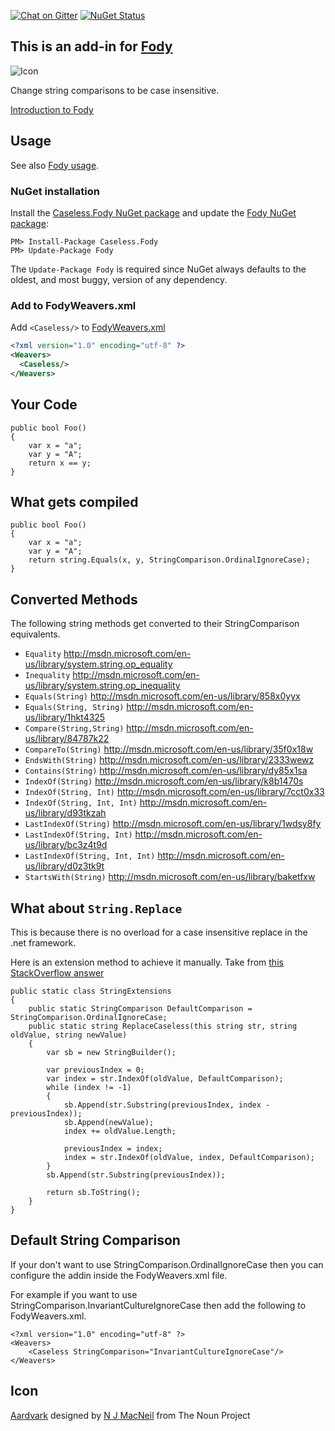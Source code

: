 [![Chat on Gitter](https://img.shields.io/gitter/room/fody/fody.svg?style=flat)](https://gitter.im/Fody/Fody)
[![NuGet Status](https://badge.fury.io/nu/caseless.fody.svg)](https://www.nuget.org/packages/Caseless.Fody/)


## This is an add-in for [Fody](https://github.com/Fody/Fody) 

![Icon](https://raw.github.com/Fody/Caseless/master/package_icon.png)

Change string comparisons to be case insensitive.

[Introduction to Fody](https://github.com/Fody/Fody/wiki/SampleUsage)


## Usage

See also [Fody usage](https://github.com/Fody/Fody#usage).


### NuGet installation

Install the [Caseless.Fody NuGet package](https://nuget.org/packages/Caseless.Fody/) and update the [Fody NuGet package](https://nuget.org/packages/Fody/):

```
PM> Install-Package Caseless.Fody
PM> Update-Package Fody
```

The `Update-Package Fody` is required since NuGet always defaults to the oldest, and most buggy, version of any dependency.


### Add to FodyWeavers.xml

Add `<Caseless/>` to [FodyWeavers.xml](https://github.com/Fody/Fody#add-fodyweaversxml)

```xml
<?xml version="1.0" encoding="utf-8" ?>
<Weavers>
  <Caseless/>
</Weavers>
```



## Your Code

    public bool Foo()
    {
        var x = "a";
        var y = "A";
        return x == y;
    }


## What gets compiled

    public bool Foo()
    {
        var x = "a";
        var y = "A";
        return string.Equals(x, y, StringComparison.OrdinalIgnoreCase);
    }


## Converted Methods

The following string methods get converted to their StringComparison equivalents.

 * `Equality` http://msdn.microsoft.com/en-us/library/system.string.op_equality
 * `Inequality` http://msdn.microsoft.com/en-us/library/system.string.op_inequality
 * `Equals(String)` http://msdn.microsoft.com/en-us/library/858x0yyx
 * `Equals(String, String)` http://msdn.microsoft.com/en-us/library/1hkt4325
 * `Compare(String,String)` http://msdn.microsoft.com/en-us/library/84787k22
 * `CompareTo(String)` http://msdn.microsoft.com/en-us/library/35f0x18w
 * `EndsWith(String)` http://msdn.microsoft.com/en-us/library/2333wewz
 * `Contains(String)` http://msdn.microsoft.com/en-us/library/dy85x1sa
 * `IndexOf(String)` http://msdn.microsoft.com/en-us/library/k8b1470s
 * `IndexOf(String, Int)` http://msdn.microsoft.com/en-us/library/7cct0x33
 * `IndexOf(String, Int, Int)` http://msdn.microsoft.com/en-us/library/d93tkzah
 * `LastIndexOf(String)` http://msdn.microsoft.com/en-us/library/1wdsy8fy
 * `LastIndexOf(String, Int)` http://msdn.microsoft.com/en-us/library/bc3z4t9d
 * `LastIndexOf(String, Int, Int)` http://msdn.microsoft.com/en-us/library/d0z3tk9t
 * `StartsWith(String)` http://msdn.microsoft.com/en-us/library/baketfxw


## What about `String.Replace`

This is because there is no overload for a case insensitive replace in the .net framework.

Here is an extension method to achieve it manually. Take from [this StackOverflow answer](http://stackoverflow.com/a/244933/53158)
 
```
public static class StringExtensions
{
    public static StringComparison DefaultComparison = StringComparison.OrdinalIgnoreCase;
    public static string ReplaceCaseless(this string str, string oldValue, string newValue)
    {
        var sb = new StringBuilder();

        var previousIndex = 0;
        var index = str.IndexOf(oldValue, DefaultComparison);
        while (index != -1)
        {
            sb.Append(str.Substring(previousIndex, index - previousIndex));
            sb.Append(newValue);
            index += oldValue.Length;

            previousIndex = index;
            index = str.IndexOf(oldValue, index, DefaultComparison);
        }
        sb.Append(str.Substring(previousIndex));

        return sb.ToString();
    }
}
```


## Default String Comparison

If your don't want to use StringComparison.OrdinalIgnoreCase then you can configure the addin inside the FodyWeavers.xml file.

For example if you want to use StringComparison.InvariantCultureIgnoreCase then add the following to FodyWeavers.xml.

    <?xml version="1.0" encoding="utf-8" ?>
    <Weavers>
        <Caseless StringComparison="InvariantCultureIgnoreCase"/>
    </Weavers>


## Icon 

<a href="http://thenounproject.com/noun/aardvark/#icon-No6982" target="_blank">Aardvark</a> designed by <a href="http://thenounproject.com/nmac" target="_blank">N J MacNeil</a> from The Noun Project